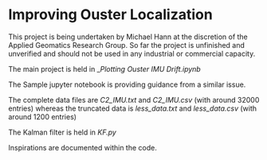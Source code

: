 # Improving Ouster Localization

This project is being undertaken by Michael Hann at the discretion of the Applied Geomatics Research Group. So far the project is unfinished and unverified and should not be used in any industrial or commercial capacity.

The main project is held in __Plotting Ouster IMU Drift.ipynb_

The Sample jupyter notebook is providing guidance from a similar issue.

The complete data files are _C2_IMU.txt_ and _C2_IMU.csv_ (with around 32000 entries) whereas the truncated data is _less_data.txt_ and _less_data.csv_ (with around 1200 entries)

The Kalman filter is held in _KF.py_

Inspirations are documented within the code.

